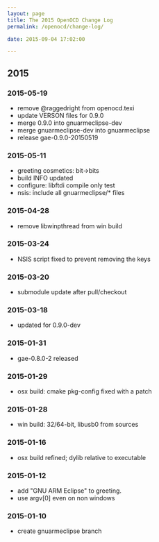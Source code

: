 ```yaml
---
layout: page
title: The 2015 OpenOCD Change Log
permalink: /openocd/change-log/

date: 2015-09-04 17:02:00

---
```


## 2015

### 2015-05-19

-   remove @raggedright from openocd.texi
-   update VERSON files for 0.9.0
-   merge 0.9.0 into gnuarmeclipse-dev
-   merge gnuarmeclipse-dev into gnuarmeclipse
-   release gae-0.9.0-20150519

### 2015-05-11

-   greeting cosmetics: bit-\>bits
-   build INFO updated
-   configure: libftdi compile only test
-   nsis: include all gnuarmeclipse/\* files

### 2015-04-28

-   remove libwinpthread from win build

### 2015-03-24

-   NSIS script fixed to prevent removing the keys

### 2015-03-20

-   submodule update after pull/checkout

### 2015-03-18

-   updated for 0.9.0-dev

### 2015-01-31

-   gae-0.8.0-2 released

### 2015-01-29

-   osx build: cmake pkg-config fixed with a patch

### 2015-01-28

-   win build: 32/64-bit, libusb0 from sources

### 2015-01-16

-   osx build refined; dylib relative to executable

### 2015-01-12

-   add "GNU ARM Eclipse" to greeting.
-   use argv[0] even on non windows

### 2015-01-10

-   create gnuarmeclipse branch
